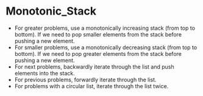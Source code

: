 # Monotonic_Stack

- For greater problems, use a monotonically increasing stack (from top to bottom). If we need to pop smaller elements from the stack before pushing a new element.
- For smaller problems, use a monotonically decreasing stack (from top to bottom). If we need to pop greater elements from the stack before pushing a new element.
- For next problems, backwardly iterate through the list and push elements into the stack.
- For previous problems, forwardly iterate through the list.
- For problems with a circular list, iterate through the list twice.
